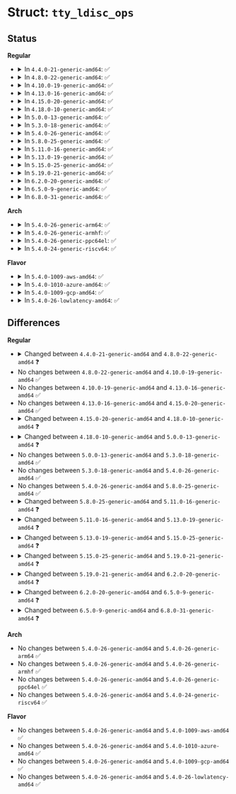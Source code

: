 # Struct: <code>tty_ldisc_ops</code>

## Status
<b>Regular</b>
<ul>
<li>
<details>
<summary>In <code>4.4.0-21-generic-amd64</code>: ✅</summary>

```c
struct tty_ldisc_ops {
    int magic;
    char * name;
    int num;
    int flags;
    int (*)(struct tty_struct *) open;
    void (*)(struct tty_struct *) close;
    void (*)(struct tty_struct *) flush_buffer;
    ssize_t (*)(struct tty_struct *) chars_in_buffer;
    ssize_t (*)(struct tty_struct *, struct file *, unsigned char *, size_t) read;
    ssize_t (*)(struct tty_struct *, struct file *, const unsigned char *, size_t) write;
    int (*)(struct tty_struct *, struct file *, unsigned int, long unsigned int) ioctl;
    long int (*)(struct tty_struct *, struct file *, unsigned int, long unsigned int) compat_ioctl;
    void (*)(struct tty_struct *, struct ktermios *) set_termios;
    unsigned int (*)(struct tty_struct *, struct file *, struct poll_table_struct *) poll;
    int (*)(struct tty_struct *) hangup;
    void (*)(struct tty_struct *, const unsigned char *, char *, int) receive_buf;
    void (*)(struct tty_struct *) write_wakeup;
    void (*)(struct tty_struct *, unsigned int) dcd_change;
    void (*)(struct tty_struct *, int) fasync;
    int (*)(struct tty_struct *, const unsigned char *, char *, int) receive_buf2;
    struct module * owner;
    int refcount;
}
```
</details>
</li>
<li>
<details>
<summary>In <code>4.8.0-22-generic-amd64</code>: ✅</summary>

```c
struct tty_ldisc_ops {
    int magic;
    char * name;
    int num;
    int flags;
    int (*)(struct tty_struct *) open;
    void (*)(struct tty_struct *) close;
    void (*)(struct tty_struct *) flush_buffer;
    ssize_t (*)(struct tty_struct *, struct file *, unsigned char *, size_t) read;
    ssize_t (*)(struct tty_struct *, struct file *, const unsigned char *, size_t) write;
    int (*)(struct tty_struct *, struct file *, unsigned int, long unsigned int) ioctl;
    long int (*)(struct tty_struct *, struct file *, unsigned int, long unsigned int) compat_ioctl;
    void (*)(struct tty_struct *, struct ktermios *) set_termios;
    unsigned int (*)(struct tty_struct *, struct file *, struct poll_table_struct *) poll;
    int (*)(struct tty_struct *) hangup;
    void (*)(struct tty_struct *, const unsigned char *, char *, int) receive_buf;
    void (*)(struct tty_struct *) write_wakeup;
    void (*)(struct tty_struct *, unsigned int) dcd_change;
    int (*)(struct tty_struct *, const unsigned char *, char *, int) receive_buf2;
    struct module * owner;
    int refcount;
}
```
</details>
</li>
<li>
<details>
<summary>In <code>4.10.0-19-generic-amd64</code>: ✅</summary>

```c
struct tty_ldisc_ops {
    int magic;
    char * name;
    int num;
    int flags;
    int (*)(struct tty_struct *) open;
    void (*)(struct tty_struct *) close;
    void (*)(struct tty_struct *) flush_buffer;
    ssize_t (*)(struct tty_struct *, struct file *, unsigned char *, size_t) read;
    ssize_t (*)(struct tty_struct *, struct file *, const unsigned char *, size_t) write;
    int (*)(struct tty_struct *, struct file *, unsigned int, long unsigned int) ioctl;
    long int (*)(struct tty_struct *, struct file *, unsigned int, long unsigned int) compat_ioctl;
    void (*)(struct tty_struct *, struct ktermios *) set_termios;
    unsigned int (*)(struct tty_struct *, struct file *, struct poll_table_struct *) poll;
    int (*)(struct tty_struct *) hangup;
    void (*)(struct tty_struct *, const unsigned char *, char *, int) receive_buf;
    void (*)(struct tty_struct *) write_wakeup;
    void (*)(struct tty_struct *, unsigned int) dcd_change;
    int (*)(struct tty_struct *, const unsigned char *, char *, int) receive_buf2;
    struct module * owner;
    int refcount;
}
```
</details>
</li>
<li>
<details>
<summary>In <code>4.13.0-16-generic-amd64</code>: ✅</summary>

```c
struct tty_ldisc_ops {
    int magic;
    char * name;
    int num;
    int flags;
    int (*)(struct tty_struct *) open;
    void (*)(struct tty_struct *) close;
    void (*)(struct tty_struct *) flush_buffer;
    ssize_t (*)(struct tty_struct *, struct file *, unsigned char *, size_t) read;
    ssize_t (*)(struct tty_struct *, struct file *, const unsigned char *, size_t) write;
    int (*)(struct tty_struct *, struct file *, unsigned int, long unsigned int) ioctl;
    long int (*)(struct tty_struct *, struct file *, unsigned int, long unsigned int) compat_ioctl;
    void (*)(struct tty_struct *, struct ktermios *) set_termios;
    unsigned int (*)(struct tty_struct *, struct file *, struct poll_table_struct *) poll;
    int (*)(struct tty_struct *) hangup;
    void (*)(struct tty_struct *, const unsigned char *, char *, int) receive_buf;
    void (*)(struct tty_struct *) write_wakeup;
    void (*)(struct tty_struct *, unsigned int) dcd_change;
    int (*)(struct tty_struct *, const unsigned char *, char *, int) receive_buf2;
    struct module * owner;
    int refcount;
}
```
</details>
</li>
<li>
<details>
<summary>In <code>4.15.0-20-generic-amd64</code>: ✅</summary>

```c
struct tty_ldisc_ops {
    int magic;
    char * name;
    int num;
    int flags;
    int (*)(struct tty_struct *) open;
    void (*)(struct tty_struct *) close;
    void (*)(struct tty_struct *) flush_buffer;
    ssize_t (*)(struct tty_struct *, struct file *, unsigned char *, size_t) read;
    ssize_t (*)(struct tty_struct *, struct file *, const unsigned char *, size_t) write;
    int (*)(struct tty_struct *, struct file *, unsigned int, long unsigned int) ioctl;
    long int (*)(struct tty_struct *, struct file *, unsigned int, long unsigned int) compat_ioctl;
    void (*)(struct tty_struct *, struct ktermios *) set_termios;
    unsigned int (*)(struct tty_struct *, struct file *, struct poll_table_struct *) poll;
    int (*)(struct tty_struct *) hangup;
    void (*)(struct tty_struct *, const unsigned char *, char *, int) receive_buf;
    void (*)(struct tty_struct *) write_wakeup;
    void (*)(struct tty_struct *, unsigned int) dcd_change;
    int (*)(struct tty_struct *, const unsigned char *, char *, int) receive_buf2;
    struct module * owner;
    int refcount;
}
```
</details>
</li>
<li>
<details>
<summary>In <code>4.18.0-10-generic-amd64</code>: ✅</summary>

```c
struct tty_ldisc_ops {
    int magic;
    char * name;
    int num;
    int flags;
    int (*)(struct tty_struct *) open;
    void (*)(struct tty_struct *) close;
    void (*)(struct tty_struct *) flush_buffer;
    ssize_t (*)(struct tty_struct *, struct file *, unsigned char *, size_t) read;
    ssize_t (*)(struct tty_struct *, struct file *, const unsigned char *, size_t) write;
    int (*)(struct tty_struct *, struct file *, unsigned int, long unsigned int) ioctl;
    long int (*)(struct tty_struct *, struct file *, unsigned int, long unsigned int) compat_ioctl;
    void (*)(struct tty_struct *, struct ktermios *) set_termios;
    __poll_t (*)(struct tty_struct *, struct file *, struct poll_table_struct *) poll;
    int (*)(struct tty_struct *) hangup;
    void (*)(struct tty_struct *, const unsigned char *, char *, int) receive_buf;
    void (*)(struct tty_struct *) write_wakeup;
    void (*)(struct tty_struct *, unsigned int) dcd_change;
    int (*)(struct tty_struct *, const unsigned char *, char *, int) receive_buf2;
    struct module * owner;
    int refcount;
}
```
</details>
</li>
<li>
<details>
<summary>In <code>5.0.0-13-generic-amd64</code>: ✅</summary>

```c
struct tty_ldisc_ops {
    int magic;
    char * name;
    int num;
    int flags;
    int (*)(struct tty_struct *) open;
    void (*)(struct tty_struct *) close;
    void (*)(struct tty_struct *) flush_buffer;
    ssize_t (*)(struct tty_struct *, struct file *, unsigned char *, size_t) read;
    ssize_t (*)(struct tty_struct *, struct file *, const unsigned char *, size_t) write;
    int (*)(struct tty_struct *, struct file *, unsigned int, long unsigned int) ioctl;
    int (*)(struct tty_struct *, struct file *, unsigned int, long unsigned int) compat_ioctl;
    void (*)(struct tty_struct *, struct ktermios *) set_termios;
    __poll_t (*)(struct tty_struct *, struct file *, struct poll_table_struct *) poll;
    int (*)(struct tty_struct *) hangup;
    void (*)(struct tty_struct *, const unsigned char *, char *, int) receive_buf;
    void (*)(struct tty_struct *) write_wakeup;
    void (*)(struct tty_struct *, unsigned int) dcd_change;
    int (*)(struct tty_struct *, const unsigned char *, char *, int) receive_buf2;
    struct module * owner;
    int refcount;
}
```
</details>
</li>
<li>
<details>
<summary>In <code>5.3.0-18-generic-amd64</code>: ✅</summary>

```c
struct tty_ldisc_ops {
    int magic;
    char * name;
    int num;
    int flags;
    int (*)(struct tty_struct *) open;
    void (*)(struct tty_struct *) close;
    void (*)(struct tty_struct *) flush_buffer;
    ssize_t (*)(struct tty_struct *, struct file *, unsigned char *, size_t) read;
    ssize_t (*)(struct tty_struct *, struct file *, const unsigned char *, size_t) write;
    int (*)(struct tty_struct *, struct file *, unsigned int, long unsigned int) ioctl;
    int (*)(struct tty_struct *, struct file *, unsigned int, long unsigned int) compat_ioctl;
    void (*)(struct tty_struct *, struct ktermios *) set_termios;
    __poll_t (*)(struct tty_struct *, struct file *, struct poll_table_struct *) poll;
    int (*)(struct tty_struct *) hangup;
    void (*)(struct tty_struct *, const unsigned char *, char *, int) receive_buf;
    void (*)(struct tty_struct *) write_wakeup;
    void (*)(struct tty_struct *, unsigned int) dcd_change;
    int (*)(struct tty_struct *, const unsigned char *, char *, int) receive_buf2;
    struct module * owner;
    int refcount;
}
```
</details>
</li>
<li>
<details>
<summary>In <code>5.4.0-26-generic-amd64</code>: ✅</summary>

```c
struct tty_ldisc_ops {
    int magic;
    char * name;
    int num;
    int flags;
    int (*)(struct tty_struct *) open;
    void (*)(struct tty_struct *) close;
    void (*)(struct tty_struct *) flush_buffer;
    ssize_t (*)(struct tty_struct *, struct file *, unsigned char *, size_t) read;
    ssize_t (*)(struct tty_struct *, struct file *, const unsigned char *, size_t) write;
    int (*)(struct tty_struct *, struct file *, unsigned int, long unsigned int) ioctl;
    int (*)(struct tty_struct *, struct file *, unsigned int, long unsigned int) compat_ioctl;
    void (*)(struct tty_struct *, struct ktermios *) set_termios;
    __poll_t (*)(struct tty_struct *, struct file *, struct poll_table_struct *) poll;
    int (*)(struct tty_struct *) hangup;
    void (*)(struct tty_struct *, const unsigned char *, char *, int) receive_buf;
    void (*)(struct tty_struct *) write_wakeup;
    void (*)(struct tty_struct *, unsigned int) dcd_change;
    int (*)(struct tty_struct *, const unsigned char *, char *, int) receive_buf2;
    struct module * owner;
    int refcount;
}
```
</details>
</li>
<li>
<details>
<summary>In <code>5.8.0-25-generic-amd64</code>: ✅</summary>

```c
struct tty_ldisc_ops {
    int magic;
    char * name;
    int num;
    int flags;
    int (*)(struct tty_struct *) open;
    void (*)(struct tty_struct *) close;
    void (*)(struct tty_struct *) flush_buffer;
    ssize_t (*)(struct tty_struct *, struct file *, unsigned char *, size_t) read;
    ssize_t (*)(struct tty_struct *, struct file *, const unsigned char *, size_t) write;
    int (*)(struct tty_struct *, struct file *, unsigned int, long unsigned int) ioctl;
    int (*)(struct tty_struct *, struct file *, unsigned int, long unsigned int) compat_ioctl;
    void (*)(struct tty_struct *, struct ktermios *) set_termios;
    __poll_t (*)(struct tty_struct *, struct file *, struct poll_table_struct *) poll;
    int (*)(struct tty_struct *) hangup;
    void (*)(struct tty_struct *, const unsigned char *, char *, int) receive_buf;
    void (*)(struct tty_struct *) write_wakeup;
    void (*)(struct tty_struct *, unsigned int) dcd_change;
    int (*)(struct tty_struct *, const unsigned char *, char *, int) receive_buf2;
    struct module * owner;
    int refcount;
}
```
</details>
</li>
<li>
<details>
<summary>In <code>5.11.0-16-generic-amd64</code>: ✅</summary>

```c
struct tty_ldisc_ops {
    int magic;
    char * name;
    int num;
    int flags;
    int (*)(struct tty_struct *) open;
    void (*)(struct tty_struct *) close;
    void (*)(struct tty_struct *) flush_buffer;
    ssize_t (*)(struct tty_struct *, struct file *, unsigned char *, size_t, void * *, long unsigned int) read;
    ssize_t (*)(struct tty_struct *, struct file *, const unsigned char *, size_t) write;
    int (*)(struct tty_struct *, struct file *, unsigned int, long unsigned int) ioctl;
    int (*)(struct tty_struct *, struct file *, unsigned int, long unsigned int) compat_ioctl;
    void (*)(struct tty_struct *, struct ktermios *) set_termios;
    __poll_t (*)(struct tty_struct *, struct file *, struct poll_table_struct *) poll;
    int (*)(struct tty_struct *) hangup;
    void (*)(struct tty_struct *, const unsigned char *, char *, int) receive_buf;
    void (*)(struct tty_struct *) write_wakeup;
    void (*)(struct tty_struct *, unsigned int) dcd_change;
    int (*)(struct tty_struct *, const unsigned char *, char *, int) receive_buf2;
    struct module * owner;
    int refcount;
}
```
</details>
</li>
<li>
<details>
<summary>In <code>5.13.0-19-generic-amd64</code>: ✅</summary>

```c
struct tty_ldisc_ops {
    char * name;
    int num;
    int flags;
    int (*)(struct tty_struct *) open;
    void (*)(struct tty_struct *) close;
    void (*)(struct tty_struct *) flush_buffer;
    ssize_t (*)(struct tty_struct *, struct file *, unsigned char *, size_t, void * *, long unsigned int) read;
    ssize_t (*)(struct tty_struct *, struct file *, const unsigned char *, size_t) write;
    int (*)(struct tty_struct *, struct file *, unsigned int, long unsigned int) ioctl;
    int (*)(struct tty_struct *, struct file *, unsigned int, long unsigned int) compat_ioctl;
    void (*)(struct tty_struct *, struct ktermios *) set_termios;
    __poll_t (*)(struct tty_struct *, struct file *, struct poll_table_struct *) poll;
    int (*)(struct tty_struct *) hangup;
    void (*)(struct tty_struct *, const unsigned char *, char *, int) receive_buf;
    void (*)(struct tty_struct *) write_wakeup;
    void (*)(struct tty_struct *, unsigned int) dcd_change;
    int (*)(struct tty_struct *, const unsigned char *, char *, int) receive_buf2;
    struct module * owner;
    int refcount;
}
```
</details>
</li>
<li>
<details>
<summary>In <code>5.15.0-25-generic-amd64</code>: ✅</summary>

```c
struct tty_ldisc_ops {
    char * name;
    int num;
    int flags;
    int (*)(struct tty_struct *) open;
    void (*)(struct tty_struct *) close;
    void (*)(struct tty_struct *) flush_buffer;
    ssize_t (*)(struct tty_struct *, struct file *, unsigned char *, size_t, void * *, long unsigned int) read;
    ssize_t (*)(struct tty_struct *, struct file *, const unsigned char *, size_t) write;
    int (*)(struct tty_struct *, struct file *, unsigned int, long unsigned int) ioctl;
    int (*)(struct tty_struct *, struct file *, unsigned int, long unsigned int) compat_ioctl;
    void (*)(struct tty_struct *, struct ktermios *) set_termios;
    __poll_t (*)(struct tty_struct *, struct file *, struct poll_table_struct *) poll;
    int (*)(struct tty_struct *) hangup;
    void (*)(struct tty_struct *, const unsigned char *, const char *, int) receive_buf;
    void (*)(struct tty_struct *) write_wakeup;
    void (*)(struct tty_struct *, unsigned int) dcd_change;
    int (*)(struct tty_struct *, const unsigned char *, const char *, int) receive_buf2;
    struct module * owner;
}
```
</details>
</li>
<li>
<details>
<summary>In <code>5.19.0-21-generic-amd64</code>: ✅</summary>

```c
struct tty_ldisc_ops {
    char * name;
    int num;
    int (*)(struct tty_struct *) open;
    void (*)(struct tty_struct *) close;
    void (*)(struct tty_struct *) flush_buffer;
    ssize_t (*)(struct tty_struct *, struct file *, unsigned char *, size_t, void * *, long unsigned int) read;
    ssize_t (*)(struct tty_struct *, struct file *, const unsigned char *, size_t) write;
    int (*)(struct tty_struct *, unsigned int, long unsigned int) ioctl;
    int (*)(struct tty_struct *, unsigned int, long unsigned int) compat_ioctl;
    void (*)(struct tty_struct *, struct ktermios *) set_termios;
    __poll_t (*)(struct tty_struct *, struct file *, struct poll_table_struct *) poll;
    void (*)(struct tty_struct *) hangup;
    void (*)(struct tty_struct *, const unsigned char *, const char *, int) receive_buf;
    void (*)(struct tty_struct *) write_wakeup;
    void (*)(struct tty_struct *, unsigned int) dcd_change;
    int (*)(struct tty_struct *, const unsigned char *, const char *, int) receive_buf2;
    struct module * owner;
}
```
</details>
</li>
<li>
<details>
<summary>In <code>6.2.0-20-generic-amd64</code>: ✅</summary>

```c
struct tty_ldisc_ops {
    char * name;
    int num;
    int (*)(struct tty_struct *) open;
    void (*)(struct tty_struct *) close;
    void (*)(struct tty_struct *) flush_buffer;
    ssize_t (*)(struct tty_struct *, struct file *, unsigned char *, size_t, void * *, long unsigned int) read;
    ssize_t (*)(struct tty_struct *, struct file *, const unsigned char *, size_t) write;
    int (*)(struct tty_struct *, unsigned int, long unsigned int) ioctl;
    int (*)(struct tty_struct *, unsigned int, long unsigned int) compat_ioctl;
    void (*)(struct tty_struct *, const struct ktermios *) set_termios;
    __poll_t (*)(struct tty_struct *, struct file *, struct poll_table_struct *) poll;
    void (*)(struct tty_struct *) hangup;
    void (*)(struct tty_struct *, const unsigned char *, const char *, int) receive_buf;
    void (*)(struct tty_struct *) write_wakeup;
    void (*)(struct tty_struct *, unsigned int) dcd_change;
    int (*)(struct tty_struct *, const unsigned char *, const char *, int) receive_buf2;
    void (*)(struct tty_struct *, const unsigned char *, const unsigned char *, unsigned int) lookahead_buf;
    struct module * owner;
}
```
</details>
</li>
<li>
<details>
<summary>In <code>6.5.0-9-generic-amd64</code>: ✅</summary>

```c
struct tty_ldisc_ops {
    char * name;
    int num;
    int (*)(struct tty_struct *) open;
    void (*)(struct tty_struct *) close;
    void (*)(struct tty_struct *) flush_buffer;
    ssize_t (*)(struct tty_struct *, struct file *, unsigned char *, size_t, void * *, long unsigned int) read;
    ssize_t (*)(struct tty_struct *, struct file *, const unsigned char *, size_t) write;
    int (*)(struct tty_struct *, unsigned int, long unsigned int) ioctl;
    int (*)(struct tty_struct *, unsigned int, long unsigned int) compat_ioctl;
    void (*)(struct tty_struct *, const struct ktermios *) set_termios;
    __poll_t (*)(struct tty_struct *, struct file *, struct poll_table_struct *) poll;
    void (*)(struct tty_struct *) hangup;
    void (*)(struct tty_struct *, const unsigned char *, const char *, int) receive_buf;
    void (*)(struct tty_struct *) write_wakeup;
    void (*)(struct tty_struct *, bool) dcd_change;
    int (*)(struct tty_struct *, const unsigned char *, const char *, int) receive_buf2;
    void (*)(struct tty_struct *, const unsigned char *, const unsigned char *, unsigned int) lookahead_buf;
    struct module * owner;
}
```
</details>
</li>
<li>
<details>
<summary>In <code>6.8.0-31-generic-amd64</code>: ✅</summary>

```c
struct tty_ldisc_ops {
    char * name;
    int num;
    int (*)(struct tty_struct *) open;
    void (*)(struct tty_struct *) close;
    void (*)(struct tty_struct *) flush_buffer;
    ssize_t (*)(struct tty_struct *, struct file *, u8 *, size_t, void * *, long unsigned int) read;
    ssize_t (*)(struct tty_struct *, struct file *, const u8 *, size_t) write;
    int (*)(struct tty_struct *, unsigned int, long unsigned int) ioctl;
    int (*)(struct tty_struct *, unsigned int, long unsigned int) compat_ioctl;
    void (*)(struct tty_struct *, const struct ktermios *) set_termios;
    __poll_t (*)(struct tty_struct *, struct file *, struct poll_table_struct *) poll;
    void (*)(struct tty_struct *) hangup;
    void (*)(struct tty_struct *, const u8 *, const u8 *, size_t) receive_buf;
    void (*)(struct tty_struct *) write_wakeup;
    void (*)(struct tty_struct *, bool) dcd_change;
    size_t (*)(struct tty_struct *, const u8 *, const u8 *, size_t) receive_buf2;
    void (*)(struct tty_struct *, const u8 *, const u8 *, size_t) lookahead_buf;
    struct module * owner;
}
```
</details>
</li>
</ul>
<b>Arch</b>
<ul>
<li>
<details>
<summary>In <code>5.4.0-26-generic-arm64</code>: ✅</summary>

```c
struct tty_ldisc_ops {
    int magic;
    char * name;
    int num;
    int flags;
    int (*)(struct tty_struct *) open;
    void (*)(struct tty_struct *) close;
    void (*)(struct tty_struct *) flush_buffer;
    ssize_t (*)(struct tty_struct *, struct file *, unsigned char *, size_t) read;
    ssize_t (*)(struct tty_struct *, struct file *, const unsigned char *, size_t) write;
    int (*)(struct tty_struct *, struct file *, unsigned int, long unsigned int) ioctl;
    int (*)(struct tty_struct *, struct file *, unsigned int, long unsigned int) compat_ioctl;
    void (*)(struct tty_struct *, struct ktermios *) set_termios;
    __poll_t (*)(struct tty_struct *, struct file *, struct poll_table_struct *) poll;
    int (*)(struct tty_struct *) hangup;
    void (*)(struct tty_struct *, const unsigned char *, char *, int) receive_buf;
    void (*)(struct tty_struct *) write_wakeup;
    void (*)(struct tty_struct *, unsigned int) dcd_change;
    int (*)(struct tty_struct *, const unsigned char *, char *, int) receive_buf2;
    struct module * owner;
    int refcount;
}
```
</details>
</li>
<li>
<details>
<summary>In <code>5.4.0-26-generic-armhf</code>: ✅</summary>

```c
struct tty_ldisc_ops {
    int magic;
    char * name;
    int num;
    int flags;
    int (*)(struct tty_struct *) open;
    void (*)(struct tty_struct *) close;
    void (*)(struct tty_struct *) flush_buffer;
    ssize_t (*)(struct tty_struct *, struct file *, unsigned char *, size_t) read;
    ssize_t (*)(struct tty_struct *, struct file *, const unsigned char *, size_t) write;
    int (*)(struct tty_struct *, struct file *, unsigned int, long unsigned int) ioctl;
    int (*)(struct tty_struct *, struct file *, unsigned int, long unsigned int) compat_ioctl;
    void (*)(struct tty_struct *, struct ktermios *) set_termios;
    __poll_t (*)(struct tty_struct *, struct file *, struct poll_table_struct *) poll;
    int (*)(struct tty_struct *) hangup;
    void (*)(struct tty_struct *, const unsigned char *, char *, int) receive_buf;
    void (*)(struct tty_struct *) write_wakeup;
    void (*)(struct tty_struct *, unsigned int) dcd_change;
    int (*)(struct tty_struct *, const unsigned char *, char *, int) receive_buf2;
    struct module * owner;
    int refcount;
}
```
</details>
</li>
<li>
<details>
<summary>In <code>5.4.0-26-generic-ppc64el</code>: ✅</summary>

```c
struct tty_ldisc_ops {
    int magic;
    char * name;
    int num;
    int flags;
    int (*)(struct tty_struct *) open;
    void (*)(struct tty_struct *) close;
    void (*)(struct tty_struct *) flush_buffer;
    ssize_t (*)(struct tty_struct *, struct file *, unsigned char *, size_t) read;
    ssize_t (*)(struct tty_struct *, struct file *, const unsigned char *, size_t) write;
    int (*)(struct tty_struct *, struct file *, unsigned int, long unsigned int) ioctl;
    int (*)(struct tty_struct *, struct file *, unsigned int, long unsigned int) compat_ioctl;
    void (*)(struct tty_struct *, struct ktermios *) set_termios;
    __poll_t (*)(struct tty_struct *, struct file *, struct poll_table_struct *) poll;
    int (*)(struct tty_struct *) hangup;
    void (*)(struct tty_struct *, const unsigned char *, char *, int) receive_buf;
    void (*)(struct tty_struct *) write_wakeup;
    void (*)(struct tty_struct *, unsigned int) dcd_change;
    int (*)(struct tty_struct *, const unsigned char *, char *, int) receive_buf2;
    struct module * owner;
    int refcount;
}
```
</details>
</li>
<li>
<details>
<summary>In <code>5.4.0-24-generic-riscv64</code>: ✅</summary>

```c
struct tty_ldisc_ops {
    int magic;
    char * name;
    int num;
    int flags;
    int (*)(struct tty_struct *) open;
    void (*)(struct tty_struct *) close;
    void (*)(struct tty_struct *) flush_buffer;
    ssize_t (*)(struct tty_struct *, struct file *, unsigned char *, size_t) read;
    ssize_t (*)(struct tty_struct *, struct file *, const unsigned char *, size_t) write;
    int (*)(struct tty_struct *, struct file *, unsigned int, long unsigned int) ioctl;
    int (*)(struct tty_struct *, struct file *, unsigned int, long unsigned int) compat_ioctl;
    void (*)(struct tty_struct *, struct ktermios *) set_termios;
    __poll_t (*)(struct tty_struct *, struct file *, struct poll_table_struct *) poll;
    int (*)(struct tty_struct *) hangup;
    void (*)(struct tty_struct *, const unsigned char *, char *, int) receive_buf;
    void (*)(struct tty_struct *) write_wakeup;
    void (*)(struct tty_struct *, unsigned int) dcd_change;
    int (*)(struct tty_struct *, const unsigned char *, char *, int) receive_buf2;
    struct module * owner;
    int refcount;
}
```
</details>
</li>
</ul>
<b>Flavor</b>
<ul>
<li>
<details>
<summary>In <code>5.4.0-1009-aws-amd64</code>: ✅</summary>

```c
struct tty_ldisc_ops {
    int magic;
    char * name;
    int num;
    int flags;
    int (*)(struct tty_struct *) open;
    void (*)(struct tty_struct *) close;
    void (*)(struct tty_struct *) flush_buffer;
    ssize_t (*)(struct tty_struct *, struct file *, unsigned char *, size_t) read;
    ssize_t (*)(struct tty_struct *, struct file *, const unsigned char *, size_t) write;
    int (*)(struct tty_struct *, struct file *, unsigned int, long unsigned int) ioctl;
    int (*)(struct tty_struct *, struct file *, unsigned int, long unsigned int) compat_ioctl;
    void (*)(struct tty_struct *, struct ktermios *) set_termios;
    __poll_t (*)(struct tty_struct *, struct file *, struct poll_table_struct *) poll;
    int (*)(struct tty_struct *) hangup;
    void (*)(struct tty_struct *, const unsigned char *, char *, int) receive_buf;
    void (*)(struct tty_struct *) write_wakeup;
    void (*)(struct tty_struct *, unsigned int) dcd_change;
    int (*)(struct tty_struct *, const unsigned char *, char *, int) receive_buf2;
    struct module * owner;
    int refcount;
}
```
</details>
</li>
<li>
<details>
<summary>In <code>5.4.0-1010-azure-amd64</code>: ✅</summary>

```c
struct tty_ldisc_ops {
    int magic;
    char * name;
    int num;
    int flags;
    int (*)(struct tty_struct *) open;
    void (*)(struct tty_struct *) close;
    void (*)(struct tty_struct *) flush_buffer;
    ssize_t (*)(struct tty_struct *, struct file *, unsigned char *, size_t) read;
    ssize_t (*)(struct tty_struct *, struct file *, const unsigned char *, size_t) write;
    int (*)(struct tty_struct *, struct file *, unsigned int, long unsigned int) ioctl;
    int (*)(struct tty_struct *, struct file *, unsigned int, long unsigned int) compat_ioctl;
    void (*)(struct tty_struct *, struct ktermios *) set_termios;
    __poll_t (*)(struct tty_struct *, struct file *, struct poll_table_struct *) poll;
    int (*)(struct tty_struct *) hangup;
    void (*)(struct tty_struct *, const unsigned char *, char *, int) receive_buf;
    void (*)(struct tty_struct *) write_wakeup;
    void (*)(struct tty_struct *, unsigned int) dcd_change;
    int (*)(struct tty_struct *, const unsigned char *, char *, int) receive_buf2;
    struct module * owner;
    int refcount;
}
```
</details>
</li>
<li>
<details>
<summary>In <code>5.4.0-1009-gcp-amd64</code>: ✅</summary>

```c
struct tty_ldisc_ops {
    int magic;
    char * name;
    int num;
    int flags;
    int (*)(struct tty_struct *) open;
    void (*)(struct tty_struct *) close;
    void (*)(struct tty_struct *) flush_buffer;
    ssize_t (*)(struct tty_struct *, struct file *, unsigned char *, size_t) read;
    ssize_t (*)(struct tty_struct *, struct file *, const unsigned char *, size_t) write;
    int (*)(struct tty_struct *, struct file *, unsigned int, long unsigned int) ioctl;
    int (*)(struct tty_struct *, struct file *, unsigned int, long unsigned int) compat_ioctl;
    void (*)(struct tty_struct *, struct ktermios *) set_termios;
    __poll_t (*)(struct tty_struct *, struct file *, struct poll_table_struct *) poll;
    int (*)(struct tty_struct *) hangup;
    void (*)(struct tty_struct *, const unsigned char *, char *, int) receive_buf;
    void (*)(struct tty_struct *) write_wakeup;
    void (*)(struct tty_struct *, unsigned int) dcd_change;
    int (*)(struct tty_struct *, const unsigned char *, char *, int) receive_buf2;
    struct module * owner;
    int refcount;
}
```
</details>
</li>
<li>
<details>
<summary>In <code>5.4.0-26-lowlatency-amd64</code>: ✅</summary>

```c
struct tty_ldisc_ops {
    int magic;
    char * name;
    int num;
    int flags;
    int (*)(struct tty_struct *) open;
    void (*)(struct tty_struct *) close;
    void (*)(struct tty_struct *) flush_buffer;
    ssize_t (*)(struct tty_struct *, struct file *, unsigned char *, size_t) read;
    ssize_t (*)(struct tty_struct *, struct file *, const unsigned char *, size_t) write;
    int (*)(struct tty_struct *, struct file *, unsigned int, long unsigned int) ioctl;
    int (*)(struct tty_struct *, struct file *, unsigned int, long unsigned int) compat_ioctl;
    void (*)(struct tty_struct *, struct ktermios *) set_termios;
    __poll_t (*)(struct tty_struct *, struct file *, struct poll_table_struct *) poll;
    int (*)(struct tty_struct *) hangup;
    void (*)(struct tty_struct *, const unsigned char *, char *, int) receive_buf;
    void (*)(struct tty_struct *) write_wakeup;
    void (*)(struct tty_struct *, unsigned int) dcd_change;
    int (*)(struct tty_struct *, const unsigned char *, char *, int) receive_buf2;
    struct module * owner;
    int refcount;
}
```
</details>
</li>
</ul>

## Differences
<b>Regular</b>
<ul>
<li>
<details>
<summary>Changed between <code>4.4.0-21-generic-amd64</code> and <code>4.8.0-22-generic-amd64</code> ❓</summary>
<ul>
<li>
<b>Field removed. </b>
<code>ssize_t (*)(struct tty_struct *) chars_in_buffer</code>
</li>
<li>
<b>Field removed. </b>
<code>void (*)(struct tty_struct *, int) fasync</code>
</li>
</ul>
</details>
</li>
<li>
No changes between <code>4.8.0-22-generic-amd64</code> and <code>4.10.0-19-generic-amd64</code> ✅
</li>
<li>
No changes between <code>4.10.0-19-generic-amd64</code> and <code>4.13.0-16-generic-amd64</code> ✅
</li>
<li>
No changes between <code>4.13.0-16-generic-amd64</code> and <code>4.15.0-20-generic-amd64</code> ✅
</li>
<li>
<details>
<summary>Changed between <code>4.15.0-20-generic-amd64</code> and <code>4.18.0-10-generic-amd64</code> ❓</summary>
<ul>
<li>
<b>Field type changed. </b>
<code>unsigned int (*)(struct tty_struct *, struct file *, struct poll_table_struct *) poll</code> ➡️ <code>__poll_t (*)(struct tty_struct *, struct file *, struct poll_table_struct *) poll</code>
</li>
</ul>
</details>
</li>
<li>
<details>
<summary>Changed between <code>4.18.0-10-generic-amd64</code> and <code>5.0.0-13-generic-amd64</code> ❓</summary>
<ul>
<li>
<b>Field type changed. </b>
<code>long int (*)(struct tty_struct *, struct file *, unsigned int, long unsigned int) compat_ioctl</code> ➡️ <code>int (*)(struct tty_struct *, struct file *, unsigned int, long unsigned int) compat_ioctl</code>
</li>
</ul>
</details>
</li>
<li>
No changes between <code>5.0.0-13-generic-amd64</code> and <code>5.3.0-18-generic-amd64</code> ✅
</li>
<li>
No changes between <code>5.3.0-18-generic-amd64</code> and <code>5.4.0-26-generic-amd64</code> ✅
</li>
<li>
No changes between <code>5.4.0-26-generic-amd64</code> and <code>5.8.0-25-generic-amd64</code> ✅
</li>
<li>
<details>
<summary>Changed between <code>5.8.0-25-generic-amd64</code> and <code>5.11.0-16-generic-amd64</code> ❓</summary>
<ul>
<li>
<b>Field type changed. </b>
<code>ssize_t (*)(struct tty_struct *, struct file *, unsigned char *, size_t) read</code> ➡️ <code>ssize_t (*)(struct tty_struct *, struct file *, unsigned char *, size_t, void * *, long unsigned int) read</code>
</li>
</ul>
</details>
</li>
<li>
<details>
<summary>Changed between <code>5.11.0-16-generic-amd64</code> and <code>5.13.0-19-generic-amd64</code> ❓</summary>
<ul>
<li>
<b>Field removed. </b>
<code>int magic</code>
</li>
</ul>
</details>
</li>
<li>
<details>
<summary>Changed between <code>5.13.0-19-generic-amd64</code> and <code>5.15.0-25-generic-amd64</code> ❓</summary>
<ul>
<li>
<b>Field removed. </b>
<code>int refcount</code>
</li>
<li>
<b>Field type changed. </b>
<code>void (*)(struct tty_struct *, const unsigned char *, char *, int) receive_buf</code> ➡️ <code>void (*)(struct tty_struct *, const unsigned char *, const char *, int) receive_buf</code>
</li>
<li>
<b>Field type changed. </b>
<code>int (*)(struct tty_struct *, const unsigned char *, char *, int) receive_buf2</code> ➡️ <code>int (*)(struct tty_struct *, const unsigned char *, const char *, int) receive_buf2</code>
</li>
</ul>
</details>
</li>
<li>
<details>
<summary>Changed between <code>5.15.0-25-generic-amd64</code> and <code>5.19.0-21-generic-amd64</code> ❓</summary>
<ul>
<li>
<b>Field removed. </b>
<code>int flags</code>
</li>
<li>
<b>Field type changed. </b>
<code>int (*)(struct tty_struct *, struct file *, unsigned int, long unsigned int) ioctl</code> ➡️ <code>int (*)(struct tty_struct *, unsigned int, long unsigned int) ioctl</code>
</li>
<li>
<b>Field type changed. </b>
<code>int (*)(struct tty_struct *, struct file *, unsigned int, long unsigned int) compat_ioctl</code> ➡️ <code>int (*)(struct tty_struct *, unsigned int, long unsigned int) compat_ioctl</code>
</li>
<li>
<b>Field type changed. </b>
<code>int (*)(struct tty_struct *) hangup</code> ➡️ <code>void (*)(struct tty_struct *) hangup</code>
</li>
</ul>
</details>
</li>
<li>
<details>
<summary>Changed between <code>5.19.0-21-generic-amd64</code> and <code>6.2.0-20-generic-amd64</code> ❓</summary>
<ul>
<li>
<b>Field added. </b>
<code>void (*)(struct tty_struct *, const unsigned char *, const unsigned char *, unsigned int) lookahead_buf</code>
</li>
<li>
<b>Field type changed. </b>
<code>void (*)(struct tty_struct *, struct ktermios *) set_termios</code> ➡️ <code>void (*)(struct tty_struct *, const struct ktermios *) set_termios</code>
</li>
</ul>
</details>
</li>
<li>
<details>
<summary>Changed between <code>6.2.0-20-generic-amd64</code> and <code>6.5.0-9-generic-amd64</code> ❓</summary>
<ul>
<li>
<b>Field type changed. </b>
<code>void (*)(struct tty_struct *, unsigned int) dcd_change</code> ➡️ <code>void (*)(struct tty_struct *, bool) dcd_change</code>
</li>
</ul>
</details>
</li>
<li>
<details>
<summary>Changed between <code>6.5.0-9-generic-amd64</code> and <code>6.8.0-31-generic-amd64</code> ❓</summary>
<ul>
<li>
<b>Field type changed. </b>
<code>ssize_t (*)(struct tty_struct *, struct file *, unsigned char *, size_t, void * *, long unsigned int) read</code> ➡️ <code>ssize_t (*)(struct tty_struct *, struct file *, u8 *, size_t, void * *, long unsigned int) read</code>
</li>
<li>
<b>Field type changed. </b>
<code>ssize_t (*)(struct tty_struct *, struct file *, const unsigned char *, size_t) write</code> ➡️ <code>ssize_t (*)(struct tty_struct *, struct file *, const u8 *, size_t) write</code>
</li>
<li>
<b>Field type changed. </b>
<code>void (*)(struct tty_struct *, const unsigned char *, const char *, int) receive_buf</code> ➡️ <code>void (*)(struct tty_struct *, const u8 *, const u8 *, size_t) receive_buf</code>
</li>
<li>
<b>Field type changed. </b>
<code>int (*)(struct tty_struct *, const unsigned char *, const char *, int) receive_buf2</code> ➡️ <code>size_t (*)(struct tty_struct *, const u8 *, const u8 *, size_t) receive_buf2</code>
</li>
<li>
<b>Field type changed. </b>
<code>void (*)(struct tty_struct *, const unsigned char *, const unsigned char *, unsigned int) lookahead_buf</code> ➡️ <code>void (*)(struct tty_struct *, const u8 *, const u8 *, size_t) lookahead_buf</code>
</li>
</ul>
</details>
</li>
</ul>
<b>Arch</b>
<ul>
<li>
No changes between <code>5.4.0-26-generic-amd64</code> and <code>5.4.0-26-generic-arm64</code> ✅
</li>
<li>
No changes between <code>5.4.0-26-generic-amd64</code> and <code>5.4.0-26-generic-armhf</code> ✅
</li>
<li>
No changes between <code>5.4.0-26-generic-amd64</code> and <code>5.4.0-26-generic-ppc64el</code> ✅
</li>
<li>
No changes between <code>5.4.0-26-generic-amd64</code> and <code>5.4.0-24-generic-riscv64</code> ✅
</li>
</ul>
<b>Flavor</b>
<ul>
<li>
No changes between <code>5.4.0-26-generic-amd64</code> and <code>5.4.0-1009-aws-amd64</code> ✅
</li>
<li>
No changes between <code>5.4.0-26-generic-amd64</code> and <code>5.4.0-1010-azure-amd64</code> ✅
</li>
<li>
No changes between <code>5.4.0-26-generic-amd64</code> and <code>5.4.0-1009-gcp-amd64</code> ✅
</li>
<li>
No changes between <code>5.4.0-26-generic-amd64</code> and <code>5.4.0-26-lowlatency-amd64</code> ✅
</li>
</ul>
